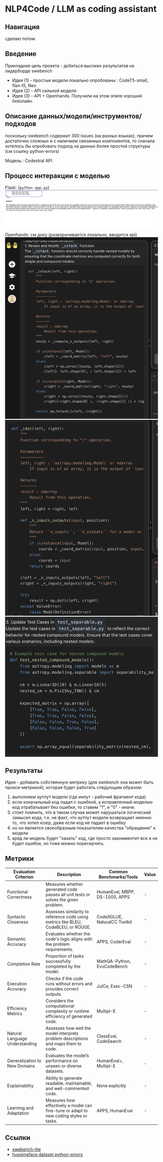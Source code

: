 # NLP4Code / LLM as coding assistant

## Навигация
сделаю потом

## Введение
Прикладная цель проекта - добиться высоких результатов на лидерборде swebench 

- Идея (1) - простые модели локально опробованы : CodeT5-small, flan-t5, Neo
- Идея (2) - API сильной модели
- Идея (3) - API + Openhands. Получили на этом этапе хороший бейзлайн.

## Описание данных/модели/инструментов/подходов
поскольку swebench содержит 300 issues (на разных языках), причем достаточно сложных и с наличием связанных компонентов, то сначала хотелось бы опробовать подход на данных более простой структуры (см ссылку python-errors)

Модель : Codestral API

## Процесс интеракции с моделью
Flask: (```python app.py```)
![UI](./screen/mstrl_api.png)

Openhands: см доку (разворачивается локально, вводится api)
![UI](./screen/oh1.png)
![UI](./screen/oh2.png)
![UI](./screen/oh3.png)

## Результаты
Идея - добавить собственную метрику (для swebench она может быть прокси-метрикой), которая будет работать следующим образом:
1) выполняем аутпут модели (где инпут - рабочий фрагмент кода)
2) если изначальный код падал с ошибкой, а исправленный моделью код отрабатывает без ошибки, то ставим "1", и "0" - иначе.
3) стоит помнить, что в таком случае может нарушаться логический замысел кода, т.е. не факт, что аутпут модели возвращает именно то, что хотел юзер, даже если код не падает в ошибку
4) но он является своеобразным показателям качества "обращения" к модели
5) вряд ли модель будет "хакать" код, где просто закомментит все и не будет ошибок, но тоже можно поресерчить

## Метрики

| **Evaluation Criterion**       | **Description**                                                                         | **Common Benchmarks/Tools**         | **Value**|
|---------------------------------|----------------------------------------------------------------------------------------|-------------------------------------|-----|
| Functional Correctness          | Measures whether generated code passes all unit tests or solves the given problem.     | HumanEval, MBPP, DS-1000, APPS      | -   |
| Syntactic Closeness             | Assesses similarity to reference code using metrics like BLEU, CodeBLEU, or ROUGE.     | CodeXGLUE, NaturalCC Toolkit        | -   |
| Semantic Accuracy               | Evaluates whether the code's logic aligns with the problem requirements.               | APPS, CoderEval                     | -   |
| Completion Rate                 | Proportion of tasks successfully completed by the model.                               | MathQA-Python, EvoCodeBench         | -   |
| Execution Accuracy              | Checks if the code runs without errors and provides correct outputs.                   | JuICe, Exec-CSN                     | -   |
| Efficiency Metrics              | Considers the computational complexity or runtime efficiency of generated code.        | Multipl-E                           | -   |
| Natural Language Understanding  | Assesses how well the model interprets problem descriptions and maps them to code.     | ClassEval, CodeSearch               | -   |
| Generalization to New Domains   | Evaluates the model’s performance on unseen or diverse datasets.                       | HumanEval+, Multipl-E               | -   |
| Explainability                  | Ability to generate readable, maintainable, and well-commented code.                   | None explicitly                     | -   |
| Learning and Adaptation         | Measures how effectively a model can fine-tune or adapt to new coding styles or tasks. | APPS, HumanEval                     | -   |


## Ссылки

- [swebench-lite](https://huggingface.co/datasets/princeton-nlp/SWE-bench_Lite)
- [huggingface dataset python-errors](https://huggingface.co/datasets/TacoPrime/errored_python)
